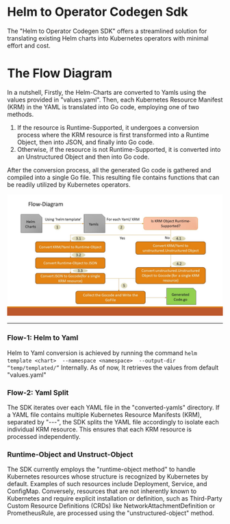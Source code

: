 # Helm to Operator Codegen Sdk
The "Helm to Operator Codegen SDK" offers a streamlined solution for translating existing Helm charts into Kubernetes operators with minimal effort and cost.

# The Flow Diagram
In a nutshell, Firstly, the Helm-Charts are converted to Yamls using the values provided in "values.yaml". Then, each Kubernetes Resource Manifest (KRM) in the YAML is translated into Go code, employing one of two methods.
1) If the resource is Runtime-Supported, it undergoes a conversion process where the KRM resource is first transformed into a Runtime Object, then into JSON, and finally into Go code.
2) Otherwise, if the resource is not Runtime-Supported, it is converted into an Unstructured Object and then into Go code.

After the conversion process, all the generated Go code is gathered and compiled into a single Go file. This resulting file contains functions that can be readily utilized by Kubernetes operators.

![alt Flow Diagram](https://github.com/ashishjain0338/docs/blob/main/Helm-To-Operator-Codegen-SDK.jpg)

-----
### Flow-1: Helm to Yaml
Helm to Yaml conversion is achieved by running the command
`helm template <chart>  --namespace <namespace>  --output-dir “temp/templated/”` Internally. As of now, It retrieves the values from default "values.yaml"

### Flow-2: Yaml Split
The SDK iterates over each YAML file in the "converted-yamls" directory. If a YAML file contains multiple Kubernetes Resource Manifests (KRM), separated by "---", the SDK splits the YAML file accordingly to isolate each individual KRM resource. This ensures that each KRM resource is processed independently.

### Runtime-Object and Unstruct-Object
The SDK currently employs the "runtime-object method" to handle Kubernetes resources whose structure is recognized by Kubernetes by default. Examples of such resources include Deployment, Service, and ConfigMap. Conversely, resources that are not inherently known to Kubernetes and require explicit installation or definition, such as Third-Party Custom Resource Definitions (CRDs) like NetworkAttachmentDefinition or PrometheusRule, are processed using the "unstructured-object" method.





